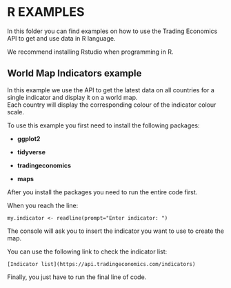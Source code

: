 # R EXAMPLES

In this folder you can find examples on how to use the Trading Economics API to get and use data in R language. 

We recommend installing Rstudio when programming in R.

## World Map Indicators example

In this example we use the API to get the latest data on all countries for a single indicator and display it on a world map.  
Each country will display the corresponding colour of the indicator colour scale.

To use this example you first need to install the following packages:

  * **ggplot2**
  
  * **tidyverse**

  * **tradingeconomics**

  * **maps**

After you install the packages you need to run the entire code first.

When you reach the line:
  
    my.indicator <- readline(prompt="Enter indicator: ")

The console will ask you to insert the indicator you want to use to create the map.

You can use the following link to check the indicator list:
    
    [Indicator list](https://api.tradingeconomics.com/indicators)

Finally, you just have to run the final line of code.
